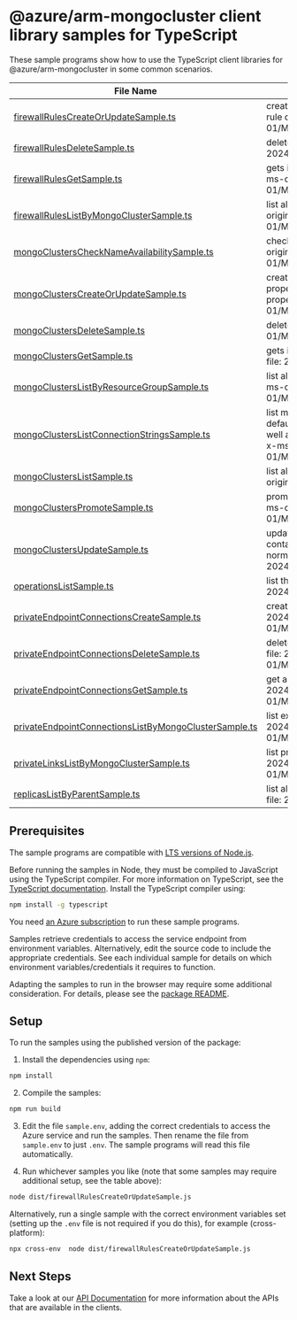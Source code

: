 # @azure/arm-mongocluster client library samples for TypeScript

These sample programs show how to use the TypeScript client libraries for @azure/arm-mongocluster in some common scenarios.

| **File Name**                                                                                               | **Description**                                                                                                                                                                                                                               |
| ----------------------------------------------------------------------------------------------------------- | --------------------------------------------------------------------------------------------------------------------------------------------------------------------------------------------------------------------------------------------- |
| [firewallRulesCreateOrUpdateSample.ts][firewallrulescreateorupdatesample]                                   | creates a new firewall rule or updates an existing firewall rule on a mongo cluster. x-ms-original-file: 2024-07-01/MongoClusters_FirewallRuleCreate.json                                                                                     |
| [firewallRulesDeleteSample.ts][firewallrulesdeletesample]                                                   | deletes a mongo cluster firewall rule. x-ms-original-file: 2024-07-01/MongoClusters_FirewallRuleDelete.json                                                                                                                                   |
| [firewallRulesGetSample.ts][firewallrulesgetsample]                                                         | gets information about a mongo cluster firewall rule. x-ms-original-file: 2024-07-01/MongoClusters_FirewallRuleGet.json                                                                                                                       |
| [firewallRulesListByMongoClusterSample.ts][firewallruleslistbymongoclustersample]                           | list all the firewall rules in a given mongo cluster. x-ms-original-file: 2024-07-01/MongoClusters_FirewallRuleList.json                                                                                                                      |
| [mongoClustersCheckNameAvailabilitySample.ts][mongoclusterschecknameavailabilitysample]                     | check if mongo cluster name is available for use. x-ms-original-file: 2024-07-01/MongoClusters_NameAvailability.json                                                                                                                          |
| [mongoClustersCreateOrUpdateSample.ts][mongoclusterscreateorupdatesample]                                   | create or update a mongo cluster. Update overwrites all properties for the resource. To only modify some of the properties, use PATCH. x-ms-original-file: 2024-07-01/MongoClusters_Create.json                                               |
| [mongoClustersDeleteSample.ts][mongoclustersdeletesample]                                                   | deletes a mongo cluster. x-ms-original-file: 2024-07-01/MongoClusters_Delete.json                                                                                                                                                             |
| [mongoClustersGetSample.ts][mongoclustersgetsample]                                                         | gets information about a mongo cluster. x-ms-original-file: 2024-07-01/MongoClusters_Get.json                                                                                                                                                 |
| [mongoClustersListByResourceGroupSample.ts][mongoclusterslistbyresourcegroupsample]                         | list all the mongo clusters in a given resource group. x-ms-original-file: 2024-07-01/MongoClusters_ListByResourceGroup.json                                                                                                                  |
| [mongoClustersListConnectionStringsSample.ts][mongoclusterslistconnectionstringssample]                     | list mongo cluster connection strings. This includes the default connection string using SCRAM-SHA-256, as well as other connection strings supported by the cluster. x-ms-original-file: 2024-07-01/MongoClusters_ListConnectionStrings.json |
| [mongoClustersListSample.ts][mongoclusterslistsample]                                                       | list all the mongo clusters in a given subscription. x-ms-original-file: 2024-07-01/MongoClusters_List.json                                                                                                                                   |
| [mongoClustersPromoteSample.ts][mongoclusterspromotesample]                                                 | promotes a replica mongo cluster to a primary role. x-ms-original-file: 2024-07-01/MongoClusters_ForcePromoteReplica.json                                                                                                                     |
| [mongoClustersUpdateSample.ts][mongoclustersupdatesample]                                                   | updates an existing mongo cluster. The request body can contain one to many of the properties present in the normal mongo cluster definition. x-ms-original-file: 2024-07-01/MongoClusters_PatchDiskSize.json                                 |
| [operationsListSample.ts][operationslistsample]                                                             | list the operations for the provider x-ms-original-file: 2024-07-01/Operations_List.json                                                                                                                                                      |
| [privateEndpointConnectionsCreateSample.ts][privateendpointconnectionscreatesample]                         | create a Private endpoint connection x-ms-original-file: 2024-07-01/MongoClusters_PrivateEndpointConnectionPut.json                                                                                                                           |
| [privateEndpointConnectionsDeleteSample.ts][privateendpointconnectionsdeletesample]                         | delete the private endpoint connection x-ms-original-file: 2024-07-01/MongoClusters_PrivateEndpointConnectionDelete.json                                                                                                                      |
| [privateEndpointConnectionsGetSample.ts][privateendpointconnectionsgetsample]                               | get a specific private connection x-ms-original-file: 2024-07-01/MongoClusters_PrivateEndpointConnectionGet.json                                                                                                                              |
| [privateEndpointConnectionsListByMongoClusterSample.ts][privateendpointconnectionslistbymongoclustersample] | list existing private connections x-ms-original-file: 2024-07-01/MongoClusters_PrivateEndpointConnectionList.json                                                                                                                             |
| [privateLinksListByMongoClusterSample.ts][privatelinkslistbymongoclustersample]                             | list private links on the given resource x-ms-original-file: 2024-07-01/MongoClusters_PrivateLinkResourceList.json                                                                                                                            |
| [replicasListByParentSample.ts][replicaslistbyparentsample]                                                 | list all the replicas for the mongo cluster. x-ms-original-file: 2024-07-01/MongoClusters_ReplicaList.json                                                                                                                                    |

## Prerequisites

The sample programs are compatible with [LTS versions of Node.js](https://github.com/nodejs/release#release-schedule).

Before running the samples in Node, they must be compiled to JavaScript using the TypeScript compiler. For more information on TypeScript, see the [TypeScript documentation][typescript]. Install the TypeScript compiler using:

```bash
npm install -g typescript
```

You need [an Azure subscription][freesub] to run these sample programs.

Samples retrieve credentials to access the service endpoint from environment variables. Alternatively, edit the source code to include the appropriate credentials. See each individual sample for details on which environment variables/credentials it requires to function.

Adapting the samples to run in the browser may require some additional consideration. For details, please see the [package README][package].

## Setup

To run the samples using the published version of the package:

1. Install the dependencies using `npm`:

```bash
npm install
```

2. Compile the samples:

```bash
npm run build
```

3. Edit the file `sample.env`, adding the correct credentials to access the Azure service and run the samples. Then rename the file from `sample.env` to just `.env`. The sample programs will read this file automatically.

4. Run whichever samples you like (note that some samples may require additional setup, see the table above):

```bash
node dist/firewallRulesCreateOrUpdateSample.js
```

Alternatively, run a single sample with the correct environment variables set (setting up the `.env` file is not required if you do this), for example (cross-platform):

```bash
npx cross-env  node dist/firewallRulesCreateOrUpdateSample.js
```

## Next Steps

Take a look at our [API Documentation][apiref] for more information about the APIs that are available in the clients.

[firewallrulescreateorupdatesample]: https://github.com/Azure/azure-sdk-for-js/blob/main/sdk/mongocluster/arm-mongocluster/samples/v1/typescript/src/firewallRulesCreateOrUpdateSample.ts
[firewallrulesdeletesample]: https://github.com/Azure/azure-sdk-for-js/blob/main/sdk/mongocluster/arm-mongocluster/samples/v1/typescript/src/firewallRulesDeleteSample.ts
[firewallrulesgetsample]: https://github.com/Azure/azure-sdk-for-js/blob/main/sdk/mongocluster/arm-mongocluster/samples/v1/typescript/src/firewallRulesGetSample.ts
[firewallruleslistbymongoclustersample]: https://github.com/Azure/azure-sdk-for-js/blob/main/sdk/mongocluster/arm-mongocluster/samples/v1/typescript/src/firewallRulesListByMongoClusterSample.ts
[mongoclusterschecknameavailabilitysample]: https://github.com/Azure/azure-sdk-for-js/blob/main/sdk/mongocluster/arm-mongocluster/samples/v1/typescript/src/mongoClustersCheckNameAvailabilitySample.ts
[mongoclusterscreateorupdatesample]: https://github.com/Azure/azure-sdk-for-js/blob/main/sdk/mongocluster/arm-mongocluster/samples/v1/typescript/src/mongoClustersCreateOrUpdateSample.ts
[mongoclustersdeletesample]: https://github.com/Azure/azure-sdk-for-js/blob/main/sdk/mongocluster/arm-mongocluster/samples/v1/typescript/src/mongoClustersDeleteSample.ts
[mongoclustersgetsample]: https://github.com/Azure/azure-sdk-for-js/blob/main/sdk/mongocluster/arm-mongocluster/samples/v1/typescript/src/mongoClustersGetSample.ts
[mongoclusterslistbyresourcegroupsample]: https://github.com/Azure/azure-sdk-for-js/blob/main/sdk/mongocluster/arm-mongocluster/samples/v1/typescript/src/mongoClustersListByResourceGroupSample.ts
[mongoclusterslistconnectionstringssample]: https://github.com/Azure/azure-sdk-for-js/blob/main/sdk/mongocluster/arm-mongocluster/samples/v1/typescript/src/mongoClustersListConnectionStringsSample.ts
[mongoclusterslistsample]: https://github.com/Azure/azure-sdk-for-js/blob/main/sdk/mongocluster/arm-mongocluster/samples/v1/typescript/src/mongoClustersListSample.ts
[mongoclusterspromotesample]: https://github.com/Azure/azure-sdk-for-js/blob/main/sdk/mongocluster/arm-mongocluster/samples/v1/typescript/src/mongoClustersPromoteSample.ts
[mongoclustersupdatesample]: https://github.com/Azure/azure-sdk-for-js/blob/main/sdk/mongocluster/arm-mongocluster/samples/v1/typescript/src/mongoClustersUpdateSample.ts
[operationslistsample]: https://github.com/Azure/azure-sdk-for-js/blob/main/sdk/mongocluster/arm-mongocluster/samples/v1/typescript/src/operationsListSample.ts
[privateendpointconnectionscreatesample]: https://github.com/Azure/azure-sdk-for-js/blob/main/sdk/mongocluster/arm-mongocluster/samples/v1/typescript/src/privateEndpointConnectionsCreateSample.ts
[privateendpointconnectionsdeletesample]: https://github.com/Azure/azure-sdk-for-js/blob/main/sdk/mongocluster/arm-mongocluster/samples/v1/typescript/src/privateEndpointConnectionsDeleteSample.ts
[privateendpointconnectionsgetsample]: https://github.com/Azure/azure-sdk-for-js/blob/main/sdk/mongocluster/arm-mongocluster/samples/v1/typescript/src/privateEndpointConnectionsGetSample.ts
[privateendpointconnectionslistbymongoclustersample]: https://github.com/Azure/azure-sdk-for-js/blob/main/sdk/mongocluster/arm-mongocluster/samples/v1/typescript/src/privateEndpointConnectionsListByMongoClusterSample.ts
[privatelinkslistbymongoclustersample]: https://github.com/Azure/azure-sdk-for-js/blob/main/sdk/mongocluster/arm-mongocluster/samples/v1/typescript/src/privateLinksListByMongoClusterSample.ts
[replicaslistbyparentsample]: https://github.com/Azure/azure-sdk-for-js/blob/main/sdk/mongocluster/arm-mongocluster/samples/v1/typescript/src/replicasListByParentSample.ts
[apiref]: https://docs.microsoft.com/javascript/api/@azure/arm-mongocluster?view=azure-node-preview
[freesub]: https://azure.microsoft.com/free/
[package]: https://github.com/Azure/azure-sdk-for-js/tree/main/sdk/mongocluster/arm-mongocluster/README.md
[typescript]: https://www.typescriptlang.org/docs/home.html
